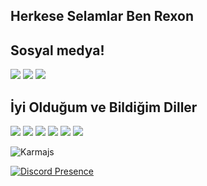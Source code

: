 ## Herkese Selamlar Ben Rexon



## Sosyal medya!
<p>
<a href="https://github.com/youtuberexon" target="_blank"><img src="https://img.shields.io/badge/GitHub-100000?style=for-the-badge&logo=github&logoColor=white"></a>
<a href="https://www.instagram.com/youtuberex0n/" target="_blank"><img src="https://img.shields.io/badge/Instagram-E4405F?style=for-the-badge&logo=instagram&logoColor=white"></a>
 <a href="https://discord.gg/visa" target="_blank"><img src="https://img.shields.io/badge/Discord-7289DA?style=for-the-badge&logo=discord&logoColor=white"></a>
</p>
  
  ## İyi Olduğum ve Bildiğim Diller
<p>
<img src="https://img.shields.io/badge/javascript%20-%23323330.svg?&style=for-the-badge&logo=javascript&logoColor=%23F7DF1E"/> 
<img src="https://img.shields.io/badge/typescript%20-%23E34F26.svg?&style=for-the-badge&logo=typescript&logoColor=white"/>
<img src="https://img.shields.io/badge/git%20-%231572B6.svg?&style=for-the-badge&logo=css3&logoColor=white"/> 
<img src="https://img.shields.io/badge/node.js%20-%2343853D.svg?&style=for-the-badge&logo=node.js&logoColor=white"/>
<img src="https://img.shields.io/badge/html5%20-%23E34F26.svg?&style=for-the-badge&logo=html5&logoColor=white"/>  
<img src="https://img.shields.io/badge/css3%20-%231572B6.svg?&style=for-the-badge&logo=css3&logoColor=white"/> 

</p>

<img src="https://komarev.com/ghpvc/?username=youtuberexon&label=Ziyaretçi%20Sayısı&color=552b75" alt="Karmajs" />  
   
[![Discord Presence](https://lanyard-profile-readme.vercel.app/api/843434339584835584)](https://discord.com/users/843434339584835584)

</p>
